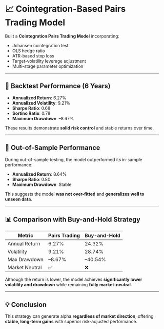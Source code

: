 # 📈 Cointegration-Based Pairs Trading Model

Built a **Cointegration Pairs Trading Model** incorporating:

- Johansen cointegration test  
- OLS hedge ratio  
- ATR-based stop loss  
- Target-volatility leverage adjustment  
- Multi-stage parameter optimization

---

## 🔎 Backtest Performance (6 Years)

- **Annualized Return**: 6.27%  
- **Annualized Volatility**: 9.21%  
- **Sharpe Ratio**: 0.68  
- **Sortino Ratio**: 0.78  
- **Maximum Drawdown**: –8.67%

These results demonstrate **solid risk control** and stable returns over time.

---

## 🧪 Out-of-Sample Performance

During out-of-sample testing, the model outperformed its in-sample performance:

- **Annualized Return**: 8.64%  
- **Sharpe Ratio**: 0.80  
- **Maximum Drawdown**: Stable

This suggests the model **was not over-fitted** and **generalizes well to unseen data**.

---

## 📊 Comparison with Buy-and-Hold Strategy

| Metric               | Pairs Trading | Buy-and-Hold |
|----------------------|---------------|--------------|
| Annual Return        | 6.27%         | 24.32%       |
| Volatility           | 9.21%         | 28.74%       |
| Max Drawdown         | –8.67%        | –40.54%      |
| Market Neutral       | ✅            | ❌           |

Although the return is lower, the model achieves **significantly lower volatility and drawdown** while remaining **fully market-neutral**.

---

## 💡 Conclusion

This strategy can generate alpha **regardless of market direction**, offering **stable, long-term gains** with superior risk-adjusted performance.

